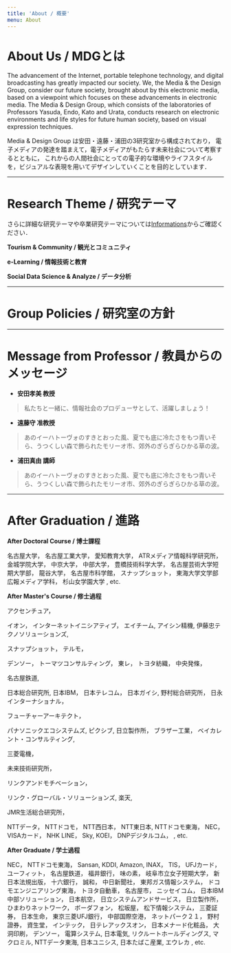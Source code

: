 ```yaml
---
title: 'About / 概要'
menu: About
---
```


# About Us / MDGとは


The advancement of the Internet, portable telephone technology, and digital broadcasting has greatly impacted our society.
We, the Media & the Design Group, consider our future society, brought about by this electronic media, based on a viewpoint which focuses on these advancements in electronic media.
The Media & Design Group, which consists of the laboratories of Professors Yasuda, Endo, Kato and Urata, conducts research on electronic environments and life styles for future human society, based on visual expression techniques.


Media & Design Group は安田・遠藤・浦田の3研究室から構成されており， 電子メディアの発達を踏まえて，電子メディアがもたらす未来社会について考察するとともに， これからの人間社会にとっての電子的な環境やライフスタイルを，ビジュアルな表現を用いてデザインしていくことを目的としています．

---

# Research Theme / 研究テーマ
さらに詳細な研究テーマや卒業研究テーマについては[Informations](/informations)からご確認ください．

**Tourism & Community / 観光とコミュニティ**

**e-Learning / 情報技術と教育**

**Social Data Science & Analyze / データ分析**



---

# Group Policies / 研究室の方針

---

# Message from Professor / 教員からのメッセージ
* **安田孝美 教授**
> 私たちと一緒に、情報社会のプロデューサとして、活躍しましょう！

* **遠藤守 准教授**
> あのイーハトーヴォのすきとおった風、夏でも底に冷たさをもつ青いそら、うつくしい森で飾られたモリーオ市、郊外のぎらぎらひかる草の波。

* **浦田真由 講師**
> あのイーハトーヴォのすきとおった風、夏でも底に冷たさをもつ青いそら、うつくしい森で飾られたモリーオ市、郊外のぎらぎらひかる草の波。

---

# After Graduation / 進路
**After Doctoral Course / 博士課程**

名古屋大学，
名古屋工業大学，
愛知教育大学，
ATRメディア情報科学研究所，
金城学院大学，
中京大学，
中部大学，
豊橋技術科学大学，
名古屋芸術大学短期大学部，
龍谷大学，
名古屋市科学館，
スナップショット，
東海大学文学部広報メディア学科，
杉山女学園大学
, etc.

**After Master's Course / 修士過程**

<!--- あ行 --->アクセンチュア，
イオン，
インターネットイニシアティブ，
エイチーム,
アイシン精機,
伊藤忠テクノソリューションズ,
<!--- か行 ---><!--- さ行 --->スナップショット，
<!--- た行 --->テルモ，
デンソー，
トーマツコンサルティング，
東レ，
トヨタ紡織，
中央発條，
<!--- な行 --->名古屋鉄道,
日本総合研究所,
日本IBM，
日本テレコム，
日本ガイシ,
野村総合研究所，
日永インターナショナル，
<!--- は行 --->フューチャーアーキテクト，
パナソニックエコシステムズ,
ピクシブ,
日立製作所，
ブラザー工業，
ベイカレント・コンサルティング,
<!--- ま行 --->三菱電機，
未来技術研究所，
<!--- や行 ---><!--- ら行 --->リンクアンドモチベーション，
リンク・グローバル・ソリューションズ,
楽天,
<!--- わ行 ---><!--- A-Z --->JMR生活総合研究所，
NTTデータ，
NTTドコモ，
NTT西日本，
NTT東日本,
NTTドコモ東海，
NEC，
VISAカード，
NHK
LINE，
Sky,
KOEI，
DNPデジタルコム，
, etc.

**After Graduate / 学士過程**

<!-- あ行 -->
<!-- か行 -->
<!-- さ行 -->
<!-- た行 -->
<!-- な行 -->
<!-- は行 -->
<!-- ま行 -->
<!-- や行 -->
<!-- ら行 -->
<!-- わ行 -->
<!-- A-Z -->
NEC，
NTTドコモ東海，
Sansan,
KDDI,
Amazon,
INAX，
TIS，
UFJカード，
ユーフィット，
名古屋鉄道，
福井銀行，
味の素，
岐阜市立女子短期大学，
新日本法規出版，
十六銀行，
誠和，
中日新聞社，
東邦ガス情報システム，
ドコモエンジニアリング東海，
トヨタ自動車，
名古屋市，
ニッセイコム，
日本IBM中部ソリューション，
日本航空，
日立システムアンドサービス，
日立製作所，
ひまわりネットワーク，
ボーダフォン，
松坂屋，
松下情報システム，
三菱証券，
日本生命，
東京三菱UFJ銀行，
中部国際空港，
ネットパーク２１，
野村證券，
資生堂，
インテック，
日テレアックスオン，
日本メナード化粧品，
大洞印刷，
デンソー，
電算システム,
日本電気,
リクルートホールディングス,
マクロミル,
NTTデータ東海,
日本ユニシス,
日本たばこ産業,
エウレカ
, etc.
